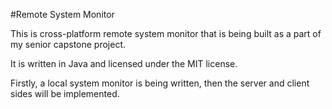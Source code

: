 #Remote System Monitor

This is cross-platform remote system monitor that is being built as a part of my senior capstone project.

It is written in Java and licensed under the MIT license.

Firstly, a local system monitor is being written, then the server and client sides will be implemented. 